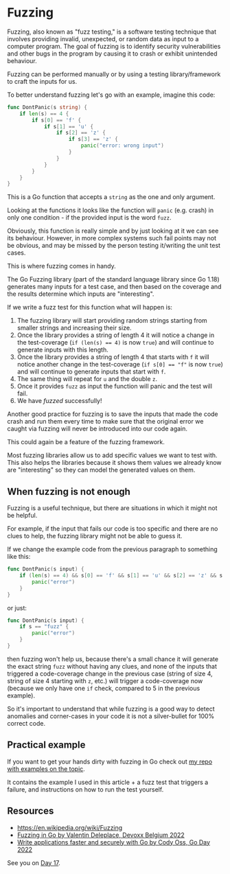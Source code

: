 # Fuzzing

Fuzzing, also known as "fuzz testing," is a software testing technique that involves providing invalid, unexpected, or random data as input to a computer program.
The goal of fuzzing is to identify security vulnerabilities and other bugs in the program by causing it to crash or exhibit unintended behaviour.

Fuzzing can be performed manually or by using a testing library/framework to craft the inputs for us.

To better understand fuzzing let's go with an example, imagine this code:

```go
func DontPanic(s string) {
    if len(s) == 4 {
        if s[0] == 'f' {
            if s[1] == 'u' {
                if s[2] == 'z' {
                    if s[3] == 'z' {
                        panic("error: wrong input")
                    }
                }
            }
        }
    }
}
```

This is a Go function that accepts a `string` as the one and only argument.

Looking at the functions it looks like the function will `panic` (e.g. crash) in only one condition - if the provided input is the word `fuzz`.

Obviously, this function is really simple and by just looking at it we can see its behaviour.
However, in more complex systems such fail points may not be obvious, and may be missed by the person testing it/writing the unit test cases.

This is where fuzzing comes in handy.

The Go Fuzzing library (part of the standard language library since Go 1.18) generates many inputs for a test case, and then based on the coverage and the results determine which inputs are "interesting".

If we write a fuzz test for this function what will happen is:

1. The fuzzing library will start providing random strings starting from smaller strings and increasing their size.
2. Once the library provides a string of length 4 it will notice a change in the test-coverage (`if (len(s) == 4)` is now `true`) and will continue to generate inputs with this length.
3. Once the library provides a string of length 4 that starts with `f` it will notice another change in the test-coverage (`if s[0] == "f"` is now `true`) and will continue to generate inputs that start with `f`.
4. The same thing will repeat for `u` and the double `z`.
5. Once it provides `fuzz` as input the function will panic and the test will fail.
6. We have _fuzzed_ successfully!

Another good practice for fuzzing is to save the inputs that made the code crash and run them every time to make sure that the original error we caught via fuzzing will never be introduced into our code again.

This could again be a feature of the fuzzing framework.

Most fuzzing libraries allow us to add specific values we want to test with.
This also helps the libraries because it shows them values we already know are "interesting" so they can model the generated values on them.

## When fuzzing is not enough

Fuzzing is a useful technique, but there are situations in which it might not be helpful.

For example, if the input that fails our code is too specific and there are no clues to help, the fuzzing library might not be able to guess it.

If we change the example code from the previous paragraph to something like this:

```go
func DontPanic(s input) {
    if (len(s) == 4) && s[0] == 'f' && s[1] == 'u' && s[2] == 'z' && s[3] == 'z' {
        panic("error")
    }
}
```

or just:

```go
func DontPanic(s input) {
    if s == "fuzz" {
        panic("error")
    }
}
```

then fuzzing won't help us, because there's a small chance it will generate the exact string `fuzz` without having any clues,
and none of the inputs that triggered a code-coverage change in the previous case (string of size 4, string of size 4 starting with `z`, etc.) will trigger a code-coverage now (because we only have one `if` check, compared to 5 in the previous example).

So it's important to understand that while fuzzing is a good way to detect anomalies and corner-cases in your code it is not a silver-bullet for 100% correct code.

## Practical example

If you want to get your hands dirty with fuzzing in Go check out [my repo with examples on the topic](https://github.com/asankov/go-fuzzing-101/tree/v1).

It contains the example I used in this article + a fuzz test that triggers a failure, and instructions on how to run the test yourself.

## Resources

- <https://en.wikipedia.org/wiki/Fuzzing>
- [Fuzzing in Go by Valentin Deleplace, Devoxx Belgium 2022](https://www.youtube.com/watch?v=Zlf3s4EjnFU)
- [Write applications faster and securely with Go by Cody Oss, Go Day 2022](https://www.youtube.com/watch?v=aw7lFSFGKZs)

See you on [Day 17](day17.md).
